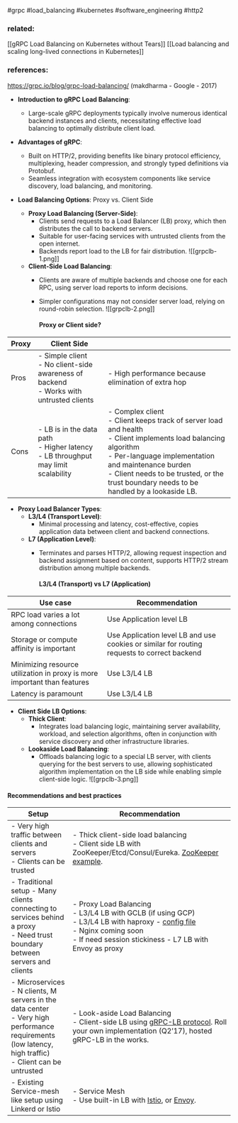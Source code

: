 #grpc #load_balancing #kubernetes #software_engineering #http2  

### related:
[[gRPC Load Balancing on Kubernetes without Tears]]
[[Load balancing and scaling long-lived connections in Kubernetes]]

### references:
https://grpc.io/blog/grpc-load-balancing/ (makdharma - Google - 2017)

- **Introduction to gRPC Load Balancing**:
  - Large-scale gRPC deployments typically involve numerous identical backend instances and clients, necessitating effective load balancing to optimally distribute client load.

- **Advantages of gRPC**:
  - Built on HTTP/2, providing benefits like binary protocol efficiency, multiplexing, header compression, and strongly typed definitions via Protobuf.
  - Seamless integration with ecosystem components like service discovery, load balancing, and monitoring.

- **Load Balancing Options**: Proxy vs. Client Side
  - **Proxy Load Balancing (Server-Side)**:
    - Clients send requests to a Load Balancer (LB) proxy, which then distributes the call to backend servers.
    - Suitable for user-facing services with untrusted clients from the open internet.
    - Backends report load to the LB for fair distribution.
      ![[grpclb-1.png]]
  - **Client-Side Load Balancing**:
    - Clients are aware of multiple backends and choose one for each RPC, using server load reports to inform decisions.
    - Simpler configurations may not consider server load, relying on round-robin selection.
      ![[grpclb-2.png]]
      
      #### Proxy or Client side?
| Proxy | Client Side |  |
| ---- | ---- | ---- |
| Pros | - Simple client<br>- No client-side awareness of backend<br>- Works with untrusted clients | - High performance because elimination of extra hop |
| Cons | - LB is in the data path<br>- Higher latency<br>- LB throughput may limit scalability | - Complex client<br>- Client keeps track of server load and health<br>- Client implements load balancing algorithm<br>- Per-language implementation and maintenance burden<br>- Client needs to be trusted, or the trust boundary needs to be handled by a lookaside LB. |


- **Proxy Load Balancer Types**:
  - **L3/L4 (Transport Level)**:
    - Minimal processing and latency, cost-effective, copies application data between client and backend connections.
  - **L7 (Application Level)**:
    - Terminates and parses HTTP/2, allowing request inspection and backend assignment based on content, supports HTTP/2 stream distribution among multiple backends.
      
      #### L3/L4 (Transport) vs L7 (Application)
| Use case | Recommendation |
| ---- | ---- |
| RPC load varies a lot among connections | Use Application level LB |
| Storage or compute affinity is important | Use Application level LB and use cookies or similar for routing requests to correct backend |
| Minimizing resource utilization in proxy is more important than features | Use L3/L4 LB |
| Latency is paramount | Use L3/L4 LB |


- **Client Side LB Options**:
  - **Thick Client**:
    - Integrates load balancing logic, maintaining server availability, workload, and selection algorithms, often in conjunction with service discovery and other infrastructure libraries.
  - **Lookaside Load Balancing**:
    - Offloads balancing logic to a special LB server, with clients querying for the best servers to use, allowing sophisticated algorithm implementation on the LB side while enabling simple client-side logic.
      ![[grpclb-3.png]]


#### Recommendations and best practices
| Setup | Recommendation |
| ---- | ---- |
| - Very high traffic between clients and servers<br>- Clients can be trusted | - Thick client-side load balancing<br>- Client side LB with ZooKeeper/Etcd/Consul/Eureka. [ZooKeeper example](https://github.com/makdharma/grpc-zookeeper-lb). |
| - Traditional setup - Many clients connecting to services behind a proxy<br>- Need trust boundary between servers and clients | - Proxy Load Balancing<br>- L3/L4 LB with GCLB (if using GCP)<br>- L3/L4 LB with haproxy - [config file](https://gist.github.com/thpham/114d20de8472b2cef966)<br>- Nginx coming soon<br>- If need session stickiness - L7 LB with Envoy as proxy |
| - Microservices - N clients, M servers in the data center<br>- Very high performance requirements (low latency, high traffic)<br>- Client can be untrusted | - Look-aside Load Balancing<br>- Client-side LB using [gRPC-LB protocol](https://github.com/grpc/grpc/blob/master/doc/load-balancing.md). Roll your own implementation (Q2’17), hosted gRPC-LB in the works. |
| - Existing Service-mesh like setup using Linkerd or Istio | - Service Mesh<br>- Use built-in LB with [Istio](https://istio.io/), or [Envoy](https://github.com/lyft/envoy). |





